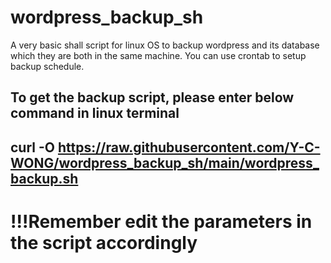 # wordpress_backup_sh

A very basic shall script for linux OS to backup wordpress and its database which they are both in the same machine.
You can use crontab to setup backup schedule.

To get the backup script, please enter below command in linux terminal
---------------------
curl -O https://raw.githubusercontent.com/Y-C-WONG/wordpress_backup_sh/main/wordpress_backup.sh
--------------------

# !!!Remember edit the parameters in the script accordingly
